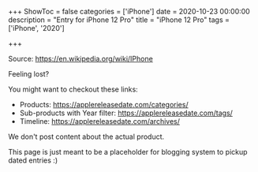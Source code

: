 +++
ShowToc = false
categories = ['iPhone']
date = 2020-10-23 00:00:00
description = "Entry for iPhone 12 Pro"
title = "iPhone 12 Pro"
tags = ['iPhone', '2020']

+++

Source: https://en.wikipedia.org/wiki/IPhone

Feeling lost?

You might want to checkout these links:
- Products: https://applereleasedate.com/categories/
- Sub-products with Year filter: https://applereleasedate.com/tags/
- Timeline: https://applereleasedate.com/archives/

We don't post content about the actual product. 



This page is just meant to be a placeholder for blogging system to pickup dated entries :)


